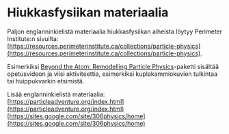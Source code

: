 # Hiukkasfysiikan materiaalia

Paljon englanninkielistä materiaalia hiukkasfysiikan aiheista löytyy Perimeter Institute:n sivuilta: [https://resources.perimeterinstitute.ca/collections/particle-physics](https://resources.perimeterinstitute.ca/collections/particle-physics).

Esimerkiksi [Beyond the Atom: Remodelling Particle Physics](https://resources.perimeterinstitute.ca/collections/particle-physics/products/beyond-the-atom-remodelling-particle-physics)-paketti sisältää opetusvideon ja viisi aktiviteettia, esimerkiksi kuplakammiokuvien tulkintaa tai huippukvarkin etsimistä.

Lisää englanninkielistä materiaalia:
[https://particleadventure.org/index.html](https://particleadventure.org/index.html)
[https://sites.google.com/site/306physics/home](https://sites.google.com/site/306physics/home)
